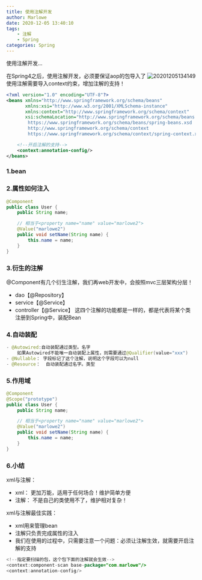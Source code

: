 ```yaml
---
title: 使用注解开发
author: Marlowe
date: 2020-12-05 13:40:10
tags:
    - 注解
    - Spring
categories: Spring
---
```

使用注解开发...
<!--more-->

在Spring4之后，使用注解开发，必须要保证aop的包导入了
![20201205134149](http://marlowe.oss-cn-beijing.aliyuncs.com/img/20201205134149.png)
使用注解需要导入context约束，增加注解的支持！
```xml
<?xml version="1.0" encoding="UTF-8"?>
<beans xmlns="http://www.springframework.org/schema/beans"
       xmlns:xsi="http://www.w3.org/2001/XMLSchema-instance"
       xmlns:context="http://www.springframework.org/schema/context"
       xsi:schemaLocation="http://www.springframework.org/schema/beans
        https://www.springframework.org/schema/beans/spring-beans.xsd
        http://www.springframework.org/schema/context
        https://www.springframework.org/schema/context/spring-context.xsd">

    <!--开启注解的支持-->
    <context:annotation-config/>
</beans>
```

### 1.bean

### 2.属性如何注入
```java
@Component
public class User {
    public String name;

    // 相当于<property name="name" value="marlowe2">
    @Value("marlowe2")
    public void setName(String name) {
        this.name = name;
    }
}
```

### 3.衍生的注解

@Component有几个衍生注解，我们再web开发中，会按照mvc三层架构分层！
* dao【@Repository】
* service【@Service】
* controller【@Service】
这四个注解的功能都是一样的，都是代表将某个类注册到Spring中，装配Bean


### 4.自动装配
```java
- @Autowired:自动装配通过类型。名字
    如果Autowired不能唯一自动装配上属性，则需要通过@Qualifier(value="xxx")
- @Nullable： 字段标记了这个注解，说明这个字段可以为null
- @Resource：  自动装配通过名字。类型
```

### 5.作用域
```java
@Component
@Scope("prototype")
public class User {
    public String name;

    // 相当于<property name="name" value="marlowe2">
    @Value("marlowe2")
    public void setName(String name) {
        this.name = name;
    }
}
```

### 6.小结
xml与注解：
* xml： 更加万能，适用于任何场合！维护简单方便
* 注解： 不是自己的类使用不了，维护相对复杂！

xml与注解最佳实践：
* xml用来管理bean
* 注解只负责完成属性的注入
* 我们在使用的过程中，只需要注意一个问题：必须让注解生效，就需要开启注解的支持

```java
<!--指定要扫描的包，这个包下面的注解就会生效-->
<context:component-scan base-package="com.marlowe"/>
<context:annotation-config/>
```


